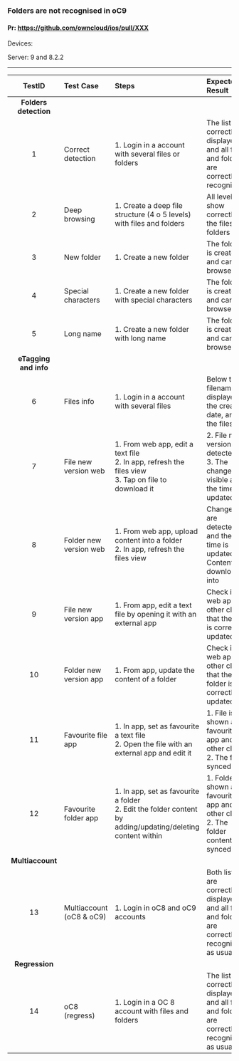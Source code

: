 ###  Folders are not recognised in oC9 

#### Pr: https://github.com/owncloud/ios/pull/XXX 

Devices:

Server: 9 and 8.2.2

---

 
| TestID | Test Case | Steps | Expected Result | Result | Related Comment |
| :------: | :------------- | :------------- | :-------------- | :----- | :------ |
|**Folders detection**||||||
| 1 | Correct detection | 1. Login in a account with several files or folders |  The list is correctly displayed, and all files and folders are correctly recognised  | | |
| 2 | Deep browsing | 1. Create a deep file structure (4 o 5 levels) with files and folders |  All levels show correctly the files and folders  | | |
| 3 | New folder | 1. Create a new folder |  The folder is created and can be browsed  | | |
| 4 | Special characters | 1. Create a new folder with special characters |  The folder is created and can be browsed  | | |
| 5 | Long name | 1. Create a new folder with long name |  The folder is created and can be browsed  | | |
|**eTagging and info**||||||
| 6 | Files info | 1. Login in a account with several files |  Below the filename is displayed the creation date, and the filesize  | | |
| 7 | File new version web| 1. From web app, edit a text file<br>2. In app, refresh the files view<br>3. Tap on file to download it  | 2. File new version is detected <br> 3. The changes are visible and the time is updated| | |
| 8 | Folder new version web| 1. From web app, upload content into a folder<br>2. In app, refresh the files view | Changes are detected, and the time is updated. Content is downloaded into| | |
| 9 | File new version app| 1. From app, edit a text file by opening it with an external app | Check in web app or other clients that the file is correctly updated| | |
| 10 | Folder new version app| 1. From app, update the content of a folder | Check in web app or other clients that the folder is correctly updated| | |
| 11 | Favourite file app| 1. In app, set as favourite a text file<br>2. Open the file with an external app and edit it  | 1. File is shown as favourite in app and in other clients <br> 2. The file is synced | | |
| 12 | Favourite folder app| 1. In app,  set as favourite a folder<br>2. Edit the folder content by adding/updating/deleting content within  | 1. Folder is shown as favourite in app and in other clients <br> 2. The folder content is synced | | |
|**Multiaccount**||||||
| 13 | Multiaccount (oC8 & oC9) | 1. Login in oC8 and oC9 accounts|  Both lists are correctly displayed, and all files and folders are correctly recognised as usual | | |
|**Regression**||||||
| 14 | oC8 (regress) | 1. Login in a OC 8 account with files and folders|  The list is correctly displayed, and all files and folders are correctly recognised as usual | | |

